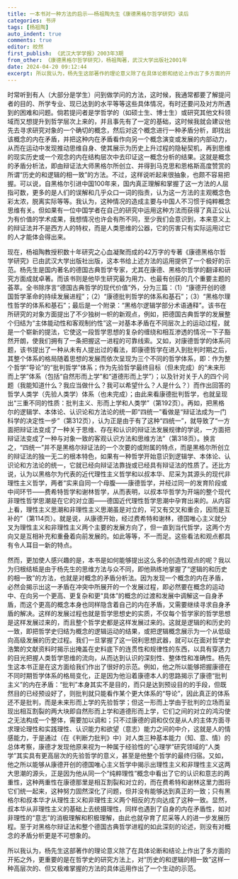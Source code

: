 ```yaml
---
title: 一本书对一种方法的启示——杨祖陶先生《康德黑格尔哲学研究》读后
categories: 书评
tags: [杨祖陶]
auto_indent: true
comments: true
editor: 皎然
first_publish: 《武汉大学学报》2003年3期
from_other: 《康德黑格尔哲学研究》，杨祖陶著，武汉大学出版社2001年
date: 2024-04-20 09:12:44
excerpt: 所以我认为，杨先生这部著作的理论意义除了在具体论断和结论上作出了多方面的开拓之外，更重要的是在哲学史的研究方法上，对“历史的和逻辑的相一致”这样一种高层次的、但又极难掌握的方法的具体运用作出了一个生动的示范。
---
```

时常听到有人（大部分是学生）问到做学问的方法，这时候，我通常都要了解提问者的目的、所学专业、现已达到的水平等等这些具体情况，有时还要问及对方所遇到的困难和问题。倘若提问者是学哲学的（如硕士生、博士生）或研究其他文科领域而又想提升到哲学层次上来的，并且事先有了一定的基础，这时候我就会建议他先去寻求研究对象的一个确切的概念，然后对这个概念进行一种矛盾分析，即找出该概念的内在矛盾，并把这种内在矛盾看作向另一个概念演变或发展的内部动力，从而在运动中发现推动思维自身、使其展示为历史上升过程的隐秘契机，再到思维的现实历史或一个观念的内在结构层次中去印证这一概念分析的结果。这就是概念的矛盾分析法，即由辩证法大师黑格尔所创立、并得到马克思和恩格斯高度赞赏的所谓“历史的和逻辑的相一致”的方法。不过，这样说听起来很抽象，也颇不容易把握。可以说，自黑格尔引进中国100年来，国内真正理解和掌握了这一方法的人屈指可数，更多的是人们的误解和几乎众口一词的指责，认为这一方法的主观概念色彩太浓，脱离实际等等。我认为，这种情况的造成主要与中国人不习惯于纯粹概念思维有关。但如果有一位中国学者在自己的研究中运用这种方法而获得了真正公认为有价值的学术成果，我想情况也许会有所不同，至少我们会意识到，本来意义上的辩证法并不是西方人的特权，而是人类思维的公器，它的厉害只有实际运用过它的人才能体会得出来。

现在，杨祖陶教授积数十年研究之心血凝聚而成的42万字的专著《康德黑格尔哲学研究》已由武汉大学出版社出版，这本书给上述方法的运用提供了一个极好的示范。杨先生是国内著名的德国古典哲学专家，尤其在康德、黑格尔哲学的翻译和研究方面成就卓著。而该书则是他毕生研究最为用力、也最有创获的几个重要主题的荟萃。全书除序言“德国古典哲学的现代价值”外，分为三篇：（1）“康德开创的德国哲学革命的持续发展进程”；（2）“康德批判哲学的体系和基石”；（3）“黑格尔理性哲学的体系和基石”；最后是一个附录：“黑格尔逻辑学部分术语通释”。该书在所研究的对象方面提出了不少独树一帜的新观点，例如，把德国古典哲学的发展整个归结为“主体能动性和客观制约性”这一对基本矛盾在不同层次上的运动过程，就是一个崭新的提法，它使这一段哲学思想的复杂的缠绕和相互渗透的情况一下子豁然开朗，使我们拥有了一条把握这一进程的可靠线索。又如，对康德哲学的体系问题，该书提出了一种从未有人提出过的看法，即康德哲学在进入到批判时期之后，其整个体系的格局随着思想的发展而依次呈现为三个不同的哲学体系，即：作为整个哲学“导论”的“批判哲学”体系；作为先验哲学最终目标（但未完成）的“未来形而上学”体系（包括“自然形而上学”和“道德形而上学”）；以及针对关于人的四个问题（我能知道什么？我应当做什么？我可以希望什么？人是什么？）而作出回答的哲学人类学（先验人类学）体系（也未完成）；由此来看康德批判哲学，也就呈现出“三重不同的性质：批判主义、形而上学和人类学”（第192页）。再如，把黑格尔的逻辑学、本体论、认识论和方法论的统一即“四统一”看做是“辩证法成为一门科学的决定性一步”（第312页），认为正是由于有了这种“四统一”，就导致了“一方面把辩证法变成了一种关于思维、存在和认识的辩证法发展规律的学说，一方面把辩证法变成了一种与对象一致的客观认识方法和思维方法”（第318页）。换言之，“四统一”并不是黑格尔辩证法的一个次要的或附属的特点，而是黑格尔所创立的辩证法的独一无二的根本特色，如果有一种哲学开始意识到逻辑学、本体论、认识论和方法论的统一，它就已经向辩证法靠拢或已经具有辩证法的性质了。还比方说，认为以黑格尔为代表的近代理性主义哲学和以叔本华、尼采为其源头的现代非理性主义哲学，两者“实来自同一个母腹——康德哲学，并经过同一的发育阶段或中间环节——费希特哲学和谢林哲学，从而表明，以叔本华哲学为开端的整个现代非理性哲学思潮是在它的对立面——德国近代理性哲学思潮中孕育出来的。从内容上看，理性主义思潮和非理性主义思潮虽是对立的，可又有交叉和重合，因而是互补的”（第114页）。就是说，从康德开始，经过费希特和谢林，德国唯心主义就分叉为理性主义和非理性主义两个主要的发展方向了，但一直到当代哲学，这两个方向又是互相补充和重叠着向前发展的。如此等等，不一而足。这些看法和观点都具有令人耳目一新的特点。

然而，更加使人感兴趣的是，本书是如何能够提出这么多的创造性观点的呢？我以为归根结柢是由于杨先生的思维方法与众不同，即他熟练地掌握了“逻辑的和历史的相一致”的方法，也就是对概念的矛盾分析法。因为发现一个概念的内在矛盾，必然会揭示出这一矛盾在冲突中所展开的一个发展过程，即必然要在概念的运动中、在向另一个更高、更复杂和更“具体”的概念的过渡和发展中调解这一自身矛盾，而这个更高的概念本身也同样隐含着自己的内在矛盾，又需要继续寻求自身矛盾的解决。这样的发展过程也就是哲学思想史的实质，不仅每个哲学家的哲学思想是这样发展过来的，而且整个哲学史都是这样发展过来的。这就是逻辑的和历史的一致，即把哲学史归结为概念的逻辑运动的结果，或把逻辑概念展示为一个从低级向高级发展的历史过程。我们一旦掌握了这一锐利思想武器，就可以在面对哲学史浩繁的文献资料时揭示出掩盖在史料底下的连贯性和规律性的东西，以具有穿透力的目光把握人类哲学思维的流向，从而达到认识的深刻性、整体性和准确性。杨先生这本书正是在这方面给我们作出了很好的示范。例如，他之所以能够把握康德在不同时期哲学体系的格局变化，正是因为他沿着康德本人的思路揭示了康德“批判主义”的内在矛盾：“批判”本身其实不是目的，而只是达到预设目的的手段，但既然目的已经预设好了，则批判就只能看作某个更大体系的“导论”，因此真正的体系还不是批判，而是未来形而上学的先验哲学；但这一形而上学由于批判的立场而呈现出相互割裂的两大块即自然形而上学和道德形而上学，它们之间的对立的鸿沟使之无法构成一个整体，需要加以调和；只不过康德的调和仅仅是从人的主体方面寻求理论理性和实践理性、认识能力和欲望（意志）能力之间的中介，这就是人的情感能力，于是通过（在《判断力批判》中）对人类三种基本能力（知、意、情）的总体考察，康德才发现他原来视为一种属于经验性的“心理学”研究领域的“人类学”其实具有更高层次的先验哲学的意义，甚至是他整个哲学的最终归宿。又如，他之所以能够从康德开创的德国唯心主义哲学中揭示出理性主义和非理性主义这两大思潮的源头，正是因为他从同一个“纯粹理性”概念中看出了它的认识和意志的两重性，这种两重性在康德那里是相互割裂和对立的，而在费希特和谢林这里力图将它们统一起来，这种努力固然深化了问题，但并没有能够达到真正的一致；只有黑格尔和叔本华才从理性主义和非理性主义两个相反的方向达成了这种一致。显然，叔本华从非理性主义的基础上去统摄理性，同样也遇到了自身的内在矛盾性，如对非理性的“意志”的消极理解和积极理解，由此也就孕育了尼采等人的进一步发展历程。至于对黑格尔辩证法和整个德国古典哲学进程的如此深刻的论述，则没有对概念的矛盾分析更是不可想象的。

所以我认为，杨先生这部著作的理论意义除了在具体论断和结论上作出了多方面的开拓之外，更重要的是在哲学史的研究方法上，对“历史的和逻辑的相一致”这样一种高层次的、但又极难掌握的方法的具体运用作出了一个生动的示范。
